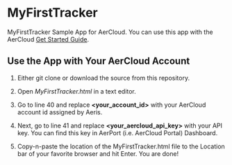 MyFirstTracker
==============

MyFirstTracker Sample App for AerCloud. You can use this app with the AerCloud 
[Get Started Guide](https://aeriscom.jira.com/wiki/display/DOCS/Getting+Started).
 
Use the App with Your AerCloud Account
--------------------------------------

1. Either git clone or download the source from this repository.

2. Open *MyFirstTracker.html* in a text editor.

3. Go to line 40 and replace **&lt;your_account_id&gt;** with your AerCloud account id assigned by Aeris.

4. Next, go to line 41 and replace **&lt;your_aercloud_api_key&gt;** with your API key. You can find this
key in AerPort (i.e. AerCloud Portal) Dashboard.

5. Copy-n-paste the location of the MyFirstTracker.html file to the Location bar of your favorite
browser and hit Enter. You are done!
 
  


